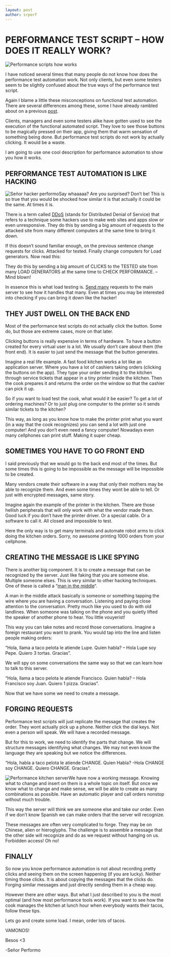 ```yaml
---
layout: post
author: srperf
---
```

# PERFORMANCE TEST SCRIPT – HOW DOES IT REALLY WORK?
  
![Performance scripts how works](https://i0.wp.com/www.srperf.com/wp-content/uploads/2017/06/ArtBoard-Image-16.jpg?fit=1000%2C500&ssl=1)

I have noticed several times that many people do not know how does the performance test automation work. Not only clients, but even some testers seem to be slightly confused about the true ways of the performance test script.

Again I blame a little these misconceptions on functional test automation. There are several differences among these, some I have already rambled about on a previous [post](https://www.srperf.com/functional-vs-performance-test-cases/).

Clients, managers and even some testers alike have gotten used to see the execution of the functional automated script. They love to see those buttons to be magically pressed on their app, giving them that warm sensation of something being done. But performance test scripts do not work by actually clicking. It would be a waste.

I am going to use one cool description for performance automation to show you how it works.

## PERFORMANCE TEST AUTOMATION IS LIKE HACKING

![Señor hacker performo](https://i0.wp.com/www.srperf.com/wp-content/uploads/2017/06/ArtBoard-Image-15.jpg?resize=300%2C300&ssl=1)Say whaaaaa? Are you surprised? Don’t be! This is so true that you would be shocked how similar it is that actually it could be the same. At times it is.

There is a term called [DDoS](https://en.wikipedia.org/wiki/Denial-of-service_attack) (stands for Distributed Denial of Service) that refers to a technique some hackers use to make web sites and apps slow or even unresponsive. They do this by sending a big amount of requests to the attacked site from many different computers at the same time to bring it down.

If this doesn’t sound familiar enough, on the previous sentence change requests for clicks. Attacked for tested. Finally change computers for Load generators. Now read this:

They do this by sending a big amount of CLICKS to the TESTED site from many LOAD GENERATORS at the same time to CHECK PERFORMANCE. – Mind blown!

In essence this is what load testing is. [Send many](https://www.srperf.com/reason-performance-automation/) requests to the main server to see how it handles that many. Even at times you may be interested into checking if you can bring it down like the hacker!

## THEY JUST DWELL ON THE BACK END

Most of the performance test scripts do not actually click the button. Some do, but those are extreme cases, more on that later.

Clicking buttons is really expensive in terms of hardware. To have a button created for every virtual user is a lot. We usually don’t care about them (the front end). It is easier to just send the message that the button generates.

Imagine a real life example. A fast food kitchen works a lot like an application server. Where you have a lot of cashiers taking orders (clicking the buttons on the app). They type your order sending it to the kitchen through service tickets that appear in a tiny printer inside the kitchen. Then the cook prepares it and returns the order on the window so that the cashier can pick it up.

So if you want to load test the cook, what would it be easier? To get a lot of ordering machines? Or to just plug one computer to the printer so it sends similar tickets to the kitchen?

This way, as long as you know how to make the printer print what you want (in a way that the cook recognizes) you can send a lot with just one computer! And you don’t even need a fancy computer! Nowadays even many cellphones can print stuff. Making it super cheap.

## SOMETIMES YOU HAVE TO GO FRONT END

I said previously that we would go to the back end most of the times. But some times this is going to be impossible as the message will be impossible to be created.

Many vendors create their software in a way that only their mothers may be able to recognize them. And even some times they wont be able to tell. Or just with encrypted messages, same story.

Imagine again the example of the printer in the kitchen. There are those hellish peripherals that will only work with what the vendor made them. Good luck if you don’t have the printer driver. Or a special cable. Or a software to call it. All closed and impossible to test.

Here the only way is to get many terminals and automate robot arms to click doing the kitchen orders. Sorry, no awesome printing 1000 orders from your cellphone.

## CREATING THE MESSAGE IS LIKE SPYING

There is another big component. It is to create a message that can be recognized by the server. Just like faking that you are someone else. Multiple someone elses. This is very similar to other hacking techniques. One of these is called a “[man in the middle](https://en.wikipedia.org/wiki/Man-in-the-middle_attack)“.

A man in the middle attack basically is someone or something tapping the wire where you are having a conversation. Listening and paying close attention to the conversation. Pretty much like you used to do with old landlines. When someone was talking on the phone and you quietly lifted the speaker of another phone to hear. You little vouyerist!

This way you can take notes and record those conversations. Imagine a foreign restaurant you want to prank. You would tap into the line and listen people making orders:

“Hola, llama a taco pelota le atiende Lupe. Quien habla? – Hola Lupe soy Pepe. Quiero 3 tortas. Gracias”.

We will spy on some conversations the same way so that we can learn how to talk to this server.

“Hola, llama a taco pelota le atiende Francisco. Quien habla? – Hola Francisco soy Juan. Quiero 1 pizza. Gracias”.

Now that we have some we need to create a message.

## FORGING REQUESTS

Performance test scripts will just replicate the message that creates the order. They wont actually pick up a phone. Neither click the dial keys. Not even a person will speak. We will have a recorded message.

But for this to work, we need to identify the parts that change. We will structure messages identifying what changes. We may not even know the language they are speaking but we notice the differences.

“Hola, habla a taco pelota le atiende CHANGE. Quien Habla? -Hola CHANGE soy CHANGE. Quiero CHANGE. Gracias”.

![Performance kitchen server](https://i0.wp.com/www.srperf.com/wp-content/uploads/2017/06/ArtBoard-Image-17.jpg?resize=300%2C300&ssl=1)We have now a working message. Knowing what to change and insert on them is a whole topic on itself. But once we know what to change and make sense, we will be able to create as many combinations as possible. Have an automatic player and call orders nonstop without much trouble.

This way the server will think we are someone else and take our order. Even if we don’t know Spanish we can make orders that the server will recognize.

These messages are often very complicated to forge. They may be on Chinese, alien or hieroglyphs. The challenge is to assemble a message that the other side will recognize and do as we request without hanging on us. Forbidden access! Oh no!

## FINALLY

So now you know performance automation is not about recording pretty clicks and seeing them on the screen happening (if you are lucky). Neither timing those clicks. It is about copying the messages that the clicks do. Forging similar messages and just directly sending them in a cheap way.

However there are other ways. But what I just described to you is the most optimal (and how most performance tools work). If you want to see how the cook manages the kitchen at lunch hour when everybody wants their tacos, follow these tips.

Lets go and create some load. I mean, order lots of tacos.

VAMONOS!

Besos <3

-Señor Performo
